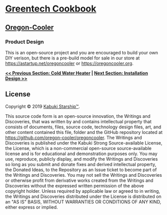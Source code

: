 # [Greentech Cookbook](../)

## [Oregon-Cooler](./)

### Product Design

This is an open-source project and you are encouraged to build your own DIY verison, but there is a pre-build model for sale in our store at <https://astartup.net/oregoncooler> or <https://oregoncooler.org>.

**[<< Previous Section: Cold Water Heater](../cold_water_heater/summary) | [Next Section: Installation Design >>](installation_design.md)**

## License

Copyright © 2019 [Kabuki Starship™](kabukistarship.com).

This source code form is an open-source innovation, the Writings and Discoveries, that was written by and contains intellectual property that consists of documents, files, source code, technology design files, art, and other content contained this file, folder and the GitHub repository located at <https://github.com/oregon-cooler/oregoncooler>. The Writings and Discoveries is published under the Kabuki Strong Source-available License, the License, which is a non-commercial open-source source-available license and is for educational and demonstration purposes only. You may use, reproduce, publicly display, and modify the Writings and Discoveries so long as you submit and donate fixes and derived intellectual property, the Donated Ideas, to the Repository as an Issue ticket to become part of the Writings and Discoveries. You may not sell the Writings and Discoveries or otherwise profit from derivative works created from the Writings and Discoveries without the expressed written permission of the above copyright holder. Unless required by applicable law or agreed to in writing, the Writings and Discoveries distributed under the License is distributed on an "AS IS" BASIS, WITHOUT WARRANTIES OR CONDITIONS OF ANY KIND, either express or implied.
